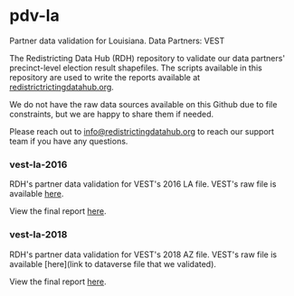 # pdv-la

Partner data validation for Louisiana. 
Data Partners: VEST 

The Redistricting Data Hub (RDH) repository to validate our data partners' precinct-level election result shapefiles. The scripts available in this repository are used to write the reports available at [redistrictrictingdatahub.org]([https://redistrictingdatahub.org/](https://redistrictingdatahub.org/)). 

We do not have the raw data sources available on this Github due to file constraints, but we are happy to share them if needed. 

Please reach out to info@redistrictingdatahub.org to reach our support team if you have any questions.

### vest-la-2016

RDH's partner data validation for VEST's 2016 LA file. VEST's raw file is available [here](https://dataverse.harvard.edu/file.xhtml?persistentId=doi:10.7910/DVN/NH5S2I/SPVAWI&version=54.0). 

View the final report [here](https://redistrictingdatahub.org/dataset/vest-2016-louisiana-precinct-and-election-results/).

### vest-la-2018

RDH's partner data validation for VEST's 2018 AZ file. VEST's raw file is available [here](link to dataverse file that we validated). 

View the final report [here](https://redistrictingdatahub.org/dataset/vest-2018-louisiana-precinct-and-election-results/).





